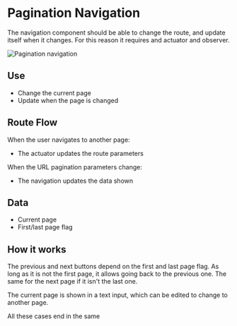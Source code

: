 # Pagination Navigation

The navigation component should be able to change the route, and update itself when it changes. For this reason it requires and actuator and observer.

![Pagination navigation](../../../../.gitbook/assets/pagination\_navigation\_frontend\_class.drawio.png)

## Use

* Change the current page
* Update when the page is changed

## Route Flow

When the user navigates to another page:

* The actuator updates the route parameters

When the URL pagination parameters change:

* The navigation updates the data shown

## Data

* Current page
* First/last page flag

## How it works

The previous and next buttons depend on the first and last page flag. As long as it is not the first page, it allows going back to the previous one. The same for the next page if it isn't the last one.

The current page is shown in a text input, which can be edited to change to another page.

All these cases end in the same
